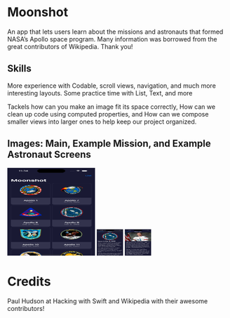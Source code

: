# Moonshot
An app that lets users learn about the missions and astronauts that formed NASA’s Apollo space program.
Many information was borrowed from the great contributors of Wikipedia. Thank you!

## Skills
More experience with Codable, scroll views, navigation, and much more interesting layouts.
Some practice time with List, Text, and more

Tackels how can you make an image fit its space correctly, How can we clean up code using computed properties, and
How can we compose smaller views into larger ones to help keep our project organized.

## Images: Main, Example Mission, and Example Astronaut Screens
<img src="/main.png" alt="main" title="Main Navigation Grid" height="200" width="200">
<img src="/mission.png" alt="Mission" title="Apollo 9" height="60" width="60">
<img src="/astronaut.png" alt="Astronaut" title="David R. Scott" height="60" width="60">

# Credits
Paul Hudson at Hacking with Swift and Wikipedia with their awesome contributors!

